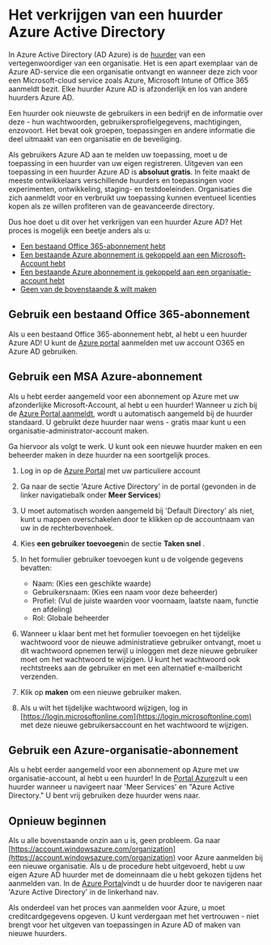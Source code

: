 <properties
    pageTitle="Het verkrijgen van een huurder Azure AD | Microsoft Azure"
    description="Het verkrijgen van een huurder Azure Active Directory voor de registratie en het bouwen van toepassingen."
    services="active-directory"
    documentationCenter=""
    authors="dstrockis"
    manager="terrylan"
    editor=""/>

<tags
    ms.service="active-directory"
    ms.workload="identity"
    ms.tgt_pltfrm="na"
    ms.devlang="na"
    ms.topic="hero-article"
    ms.date="09/28/2015"
    ms.author="dastrock"/>

# <a name="how-to-get-an-azure-active-directory-tenant"></a>Het verkrijgen van een huurder Azure Active Directory

In Azure Active Directory (AD Azure) is de [huurder](https://msdn.microsoft.com/library/azure/jj573650.aspx#BKMK_WhatIsAnAzureADTenant) van een vertegenwoordiger van een organisatie.  Het is een apart exemplaar van de Azure AD-service die een organisatie ontvangt en wanneer deze zich voor een Microsoft-cloud service zoals Azure, Microsoft Intune of Office 365 aanmeldt bezit.  Elke huurder Azure AD is afzonderlijk en los van andere huurders Azure AD.  

Een huurder ook nieuwste de gebruikers in een bedrijf en de informatie over deze - hun wachtwoorden, gebruikersprofielgegevens, machtigingen, enzovoort.  Het bevat ook groepen, toepassingen en andere informatie die deel uitmaakt van een organisatie en de beveiliging.

Als gebruikers Azure AD aan te melden uw toepassing, moet u de toepassing in een huurder van uw eigen registreren.  Uitgeven van een toepassing in een huurder Azure AD is **absoluut gratis**.  In feite maakt de meeste ontwikkelaars verschillende huurders en toepassingen voor experimenten, ontwikkeling, staging- en testdoeleinden.  Organisaties die zich aanmeldt voor en verbruikt uw toepassing kunnen eventueel licenties kopen als ze willen profiteren van de geavanceerde directory.

Dus hoe doet u dit over het verkrijgen van een huurder Azure AD?  Het proces is mogelijk een beetje anders als u:

- [Een bestaand Office 365-abonnement hebt](#use-an-existing-office-365-subscription)
- [Een bestaande Azure abonnement is gekoppeld aan een Microsoft-Account hebt](#use-an-msa-azure-subscription)
- [Een bestaande Azure abonnement is gekoppeld aan een organisatie-account hebt](#use-an-organizational-azure-subscription)
- [Geen van de bovenstaande & wilt maken](#start-from-scratch)

## <a name="use-an-existing-office-365-subscription"></a>Gebruik een bestaand Office 365-abonnement
Als u een bestaand Office 365-abonnement hebt, al hebt u een huurder Azure AD! U kunt de [Azure portal](https://portal.azure.com) aanmelden met uw account O365 en Azure AD gebruiken.

## <a name="use-an-msa-azure-subscription"></a>Gebruik een MSA Azure-abonnement
Als u hebt eerder aangemeld voor een abonnement op Azure met uw afzonderlijke Microsoft-Account, al hebt u een huurder!  Wanneer u zich bij de [Azure Portal aanmeldt](https://portal.azure.com), wordt u automatisch aangemeld bij de huurder standaard. U gebruikt deze huurder naar wens - gratis maar kunt u een organisatie-administrator-account maken.

Ga hiervoor als volgt te werk.  U kunt ook een nieuwe huurder maken en een beheerder maken in deze huurder na een soortgelijk proces.

1.  Log in op de [Azure Portal](https://portal.azure.com) met uw particuliere account
2.  Ga naar de sectie 'Azure Active Directory' in de portal (gevonden in de linker navigatiebalk onder **Meer Services**)
3.  U moet automatisch worden aangemeld bij 'Default Directory' als niet, kunt u mappen overschakelen door te klikken op de accountnaam van uw in de rechterbovenhoek.
4.  Kies **een gebruiker toevoegen**in de sectie **Taken snel** .
5.  In het formulier gebruiker toevoegen kunt u de volgende gegevens bevatten:

    - Naam: (Kies een geschikte waarde)
    - Gebruikersnaam: (Kies een naam voor deze beheerder)
    - Profiel: (Vul de juiste waarden voor voornaam, laatste naam, functie en afdeling)
    - Rol: Globale beheerder

6.  Wanneer u klaar bent met het formulier toevoegen en het tijdelijke wachtwoord voor de nieuwe administratieve gebruiker ontvangt, moet u dit wachtwoord opnemen terwijl u inloggen met deze nieuwe gebruiker moet om het wachtwoord te wijzigen. U kunt het wachtwoord ook rechtstreeks aan de gebruiker en met een alternatief e-mailbericht verzenden.
7.  Klik op **maken** om een nieuwe gebruiker maken.
8.  Als u wilt het tijdelijke wachtwoord wijzigen, log in [https://login.microsoftonline.com](https://login.microsoftonline.com) met deze nieuwe gebruikersaccount en het wachtwoord te wijzigen.


## <a name="use-an-organizational-azure-subscription"></a>Gebruik een Azure-organisatie-abonnement
Als u hebt eerder aangemeld voor een abonnement op Azure met uw organisatie-account, al hebt u een huurder!  In de [Portal Azure](https://portal.azure.com)zult u een huurder wanneer u navigeert naar 'Meer Services' en "Azure Active Directory."  U bent vrij gebruiken deze huurder wens naar. 


## <a name="start-from-scratch"></a>Opnieuw beginnen
Als u alle bovenstaande onzin aan u is, geen probleem.  Ga naar [https://account.windowsazure.com/organization](https://account.windowsazure.com/organization) voor Azure aanmelden bij een nieuwe organisatie.  Als u de procedure hebt uitgevoerd, hebt u uw eigen Azure AD huurder met de domeinnaam die u hebt gekozen tijdens het aanmelden van.  In de [Azure Portal](https://portal.azure.com)vindt u de huurder door te navigeren naar 'Azure Active Directory' in de linkerhand nav.

Als onderdeel van het proces van aanmelden voor Azure, u moet creditcardgegevens opgeven.  U kunt verdergaan met het vertrouwen - niet brengt voor het uitgeven van toepassingen in Azure AD of maken van nieuwe huurders.

